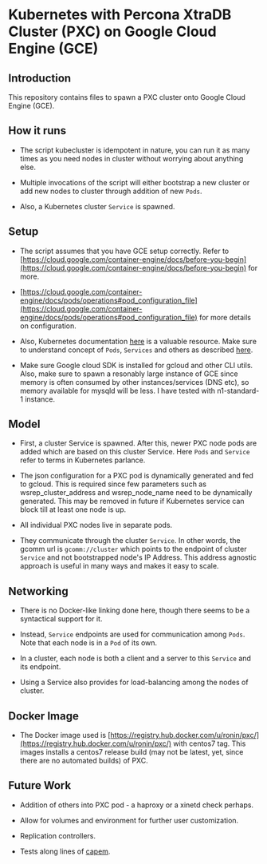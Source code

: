 Kubernetes with Percona XtraDB Cluster (PXC) on Google Cloud Engine (GCE)
================

## Introduction

This repository contains files to spawn a PXC cluster onto Google Cloud Engine (GCE).

## How it runs

* The script kubecluster is idempotent in nature, you can run it as many times as you need nodes in cluster without worrying about anything else. 

* Multiple invocations of the script will either bootstrap a new cluster or add new nodes to cluster through addition of new ```Pods```.

* Also, a Kubernetes cluster ```Service``` is spawned.

## Setup

* The script assumes that you have GCE setup correctly. Refer to [https://cloud.google.com/container-engine/docs/before-you-begin](https://cloud.google.com/container-engine/docs/before-you-begin) for more.

* [https://cloud.google.com/container-engine/docs/pods/operations#pod_configuration_file](https://cloud.google.com/container-engine/docs/pods/operations#pod_configuration_file) for more details on configuration.

* Also, Kubernetes documentation [here](https://github.com/GoogleCloudPlatform/kubernetes/tree/master/docs) is a valuable resource. Make sure to understand concept of ```Pods```, ```Services``` and others as described [here](https://github.com/GoogleCloudPlatform/kubernetes/blob/master/docs/user-guide.md).

* Make sure Google cloud SDK is installed for gcloud and other CLI utils. Also, make sure to spawn a resonably large instance of GCE since memory is often consumed by other instances/services (DNS etc), so memory available for mysqld will be less. I have tested with n1-standard-1  instance.


## Model

* First, a cluster Service is spawned. After this, newer PXC node pods are added which are based on this cluster Service. Here ```Pods``` and ```Service``` refer to terms in Kubernetes parlance.

* The json configuration for a PXC pod is dynamically generated and fed to gcloud. This is required since few parameters such as wsrep_cluster_address and wsrep_node_name need to be dynamically generated. This may be removed in future if Kubernetes service can block till at least one node is up.

* All individual PXC nodes live in separate pods.

* They communicate through the cluster ```Service```. In other words, the gcomm url is ```gcomm://cluster``` which points to the endpoint of cluster ```Service``` and not bootstrapped node's IP Address. This address agnostic approach is useful in many ways and makes it easy to scale.

## Networking

* There is no Docker-like linking done here, though there seems to be a syntactical support for it.

* Instead, ```Service``` endpoints are used for communication among ```Pods```. Note that each node is in a ```Pod``` of its own.

* In a cluster, each node is both a client and a server to this ```Service``` and its endpoint.

* Using a Service also provides for load-balancing among the nodes of cluster.

## Docker Image

* The Docker image used is [https://registry.hub.docker.com/u/ronin/pxc/](https://registry.hub.docker.com/u/ronin/pxc/) with centos7 tag. This images installs a centos7 release build (may not be latest, yet, since there are no automated builds) of PXC.

## Future Work

* Addition of others into PXC pod - a haproxy or a xinetd check perhaps.

* Allow for volumes and environment for further user customization.

* Replication controllers. 

* Tests along lines of [capem](https://github.com/ronin13/capem).
